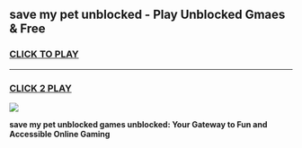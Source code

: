 
## save my pet unblocked - Play Unblocked Gmaes & Free
<h3>
<a href="https://news.freeplayer.one?title=save_my_pet_unblocked&ref=16F">CLICK TO PLAY</a></h3>
<hr>

<h3>
<a href="https://news.freeplayer.one?title=save_my_pet_unblocked&ref=16F">CLICK 2 PLAY</a>
  
</h3>

<a href="https://news.freeplayer.one?title=save_my_pet_unblocked&ref=16F/"><img src="https://clearcache.store/games.png"></a>


**save my pet unblocked games unblocked: Your Gateway to Fun and Accessible Online Gaming**
